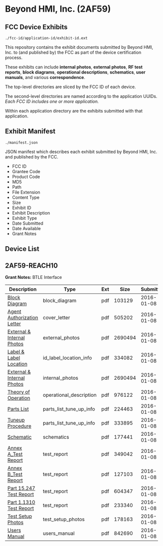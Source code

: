 # Beyond HMI, Inc. (2AF59)
## FCC Device Exhibits

```
./fcc-id/application-id/exhibit-id.ext
```

This repository contains the exhibit documents submitted by Beyond HMI, Inc. to (and published by) the FCC as part of the device certification process.

These exhibits can include **internal photos**, **external photos**, **RF test reports**, **block diagrams**, **operational descriptions**, **schematics**, **user manuals**, and various **correspondence**.

The top-level directories are sliced by the FCC ID of each device.

The second-level directories are named according to the application UUIDs. *Each FCC ID includes one or more application.*

Within each application directory are the exhibits submitted with that application. 

## Exhibit Manifest

```
./manifest.json
```

JSON manifest which describes each exhibit submitted by Beyond HMI, Inc. and published by the FCC.

- FCC ID
- Grantee Code
- Product Code
- MD5
- Path
- File Extension
- Content Type
- Size
- Exhibit ID
- Exhibit Description
- Exhibit Type
- Date Submitted
- Date Available
- Grant Notes

## Device List
## 2AF59-REACH10
**Grant Notes:** BTLE Interface

| Description | Type | Ext | Size | Submitted | Available |
| ----------- | ---- | --- | ---- | --------- | --------- |
| [Block Diagram](2AF59-REACH10/0571dfef9277e074e03b121ff4bbf492/2867343.pdf) | block_diagram | pdf | 103129 | 2016-01-08 | 2016-01-08 |
| [Agent Authorization Letter](2AF59-REACH10/0571dfef9277e074e03b121ff4bbf492/2867346.pdf) | cover_letter | pdf | 505202 | 2016-01-08 | 2016-01-08 |
| [External & Internal Photos](2AF59-REACH10/0571dfef9277e074e03b121ff4bbf492/2867344.pdf) | external_photos | pdf | 2690494 | 2016-01-08 | 2016-01-08 |
| [Label & Label Location](2AF59-REACH10/0571dfef9277e074e03b121ff4bbf492/2867347.pdf) | id_label_location_info | pdf | 334082 | 2016-01-08 | 2016-01-08 |
| [External & Internal Photos](2AF59-REACH10/0571dfef9277e074e03b121ff4bbf492/2867344.pdf) | internal_photos | pdf | 2690494 | 2016-01-08 | 2016-01-08 |
| [Theory of Operation](2AF59-REACH10/0571dfef9277e074e03b121ff4bbf492/2867355.pdf) | operational_description | pdf | 976122 | 2016-01-08 | 2016-01-08 |
| [Parts List](2AF59-REACH10/0571dfef9277e074e03b121ff4bbf492/2867352.pdf) | parts_list_tune_up_info | pdf | 224463 | 2016-01-08 | 2016-01-08 |
| [Tuneup Procedure](2AF59-REACH10/0571dfef9277e074e03b121ff4bbf492/2867356.pdf) | parts_list_tune_up_info | pdf | 333895 | 2016-01-08 | 2016-01-08 |
| [Schematic](2AF59-REACH10/0571dfef9277e074e03b121ff4bbf492/2867353.pdf) | schematics | pdf | 177441 | 2016-01-08 | 2016-01-08 |
| [Annex A_Test Report](2AF59-REACH10/0571dfef9277e074e03b121ff4bbf492/2867348.pdf) | test_report | pdf | 349042 | 2016-01-08 | 2016-01-08 |
| [Annex B_Test Report](2AF59-REACH10/0571dfef9277e074e03b121ff4bbf492/2867349.pdf) | test_report | pdf | 127103 | 2016-01-08 | 2016-01-08 |
| [Part 15.247 Test Report](2AF59-REACH10/0571dfef9277e074e03b121ff4bbf492/2867350.pdf) | test_report | pdf | 604347 | 2016-01-08 | 2016-01-08 |
| [Part 1.1310 Test Report](2AF59-REACH10/0571dfef9277e074e03b121ff4bbf492/2867351.pdf) | test_report | pdf | 233340 | 2016-01-08 | 2016-01-08 |
| [Test Setup Photos](2AF59-REACH10/0571dfef9277e074e03b121ff4bbf492/2867354.pdf) | test_setup_photos | pdf | 178163 | 2016-01-08 | 2016-01-08 |
| [Users Manual](2AF59-REACH10/0571dfef9277e074e03b121ff4bbf492/2867357.pdf) | users_manual | pdf | 842690 | 2016-01-08 | 2016-01-08 |
